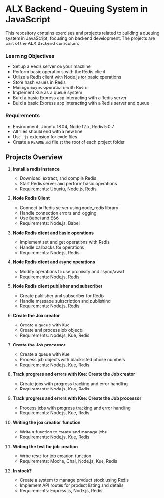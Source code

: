 # ALX Backend - Queuing System in JavaScript

This repository contains exercises and projects related to building a queuing system in JavaScript, focusing on backend development. The projects are part of the ALX Backend curriculum.


### Learning Objectives

- Set up a Redis server on your machine
- Perform basic operations with the Redis client
- Utilize a Redis client with Node.js for basic operations
- Store hash values in Redis
- Manage async operations with Redis
- Implement Kue as a queue system
- Build a basic Express app interacting with a Redis server
- Build a basic Express app interacting with a Redis server and queue

### Requirements

- Environment: Ubuntu 18.04, Node 12.x, Redis 5.0.7
- All files should end with a new line
- Use `.js` extension for code files
- Create a `README.md` file at the root of each project folder

## Projects Overview

1. **Install a redis instance**
   - Download, extract, and compile Redis
   - Start Redis server and perform basic operations
   - Requirements: Ubuntu, Node.js, Redis

2. **Node Redis Client**
   - Connect to Redis server using node_redis library
   - Handle connection errors and logging
   - Use Babel and ES6
   - Requirements: Node.js, Babel

3. **Node Redis client and basic operations**
   - Implement set and get operations with Redis
   - Handle callbacks for operations
   - Requirements: Node.js, Redis

4. **Node Redis client and async operations**
   - Modify operations to use promisify and async/await
   - Requirements: Node.js, Redis

5. **Node Redis client publisher and subscriber**
   - Create publisher and subscriber for Redis
   - Handle message subscription and publishing
   - Requirements: Node.js, Redis

6. **Create the Job creator**
   - Create a queue with Kue
   - Create and process job objects
   - Requirements: Node.js, Kue, Redis

7. **Create the Job processor**
   - Create a queue with Kue
   - Process job objects with blacklisted phone numbers
   - Requirements: Node.js, Kue, Redis

8. **Track progress and errors with Kue: Create the Job creator**
   - Create jobs with progress tracking and error handling
   - Requirements: Node.js, Kue, Redis

9. **Track progress and errors with Kue: Create the Job processor**
   - Process jobs with progress tracking and error handling
   - Requirements: Node.js, Kue, Redis

10. **Writing the job creation function**
    - Write a function to create and manage jobs
    - Requirements: Node.js, Kue, Redis

11. **Writing the test for job creation**
    - Write tests for job creation function
    - Requirements: Mocha, Chai, Node.js, Kue, Redis

12. **In stock?**
    - Create a system to manage product stock using Redis
    - Implement API routes for product listing and details
    - Requirements: Express.js, Node.js, Redis